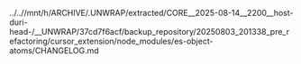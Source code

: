 ../..//mnt/h/ARCHIVE/.UNWRAP/extracted/CORE__2025-08-14__2200__host-duri-head-/__UNWRAP/37cd7f6acf/backup_repository/20250803_201338_pre_refactoring/cursor_extension/node_modules/es-object-atoms/CHANGELOG.md